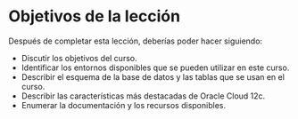 # Objetivos de la lección

Después de completar esta lección, deberías poder hacer
siguiendo:
- Discutir los objetivos del curso.
- Identificar los entornos disponibles que se pueden utilizar en este curso.
- Describir el esquema de la base de datos y las tablas que se usan en el curso.
- Describir las características más destacadas de Oracle Cloud 12c.
- Enumerar la documentación y los recursos disponibles.
